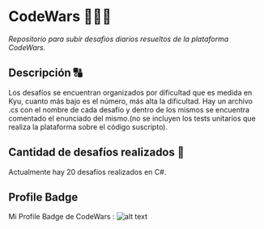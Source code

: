 # CodeWars 🔴👩‍💻
_Repositorio para subir desafios diarios resueltos de la plataforma CodeWars._

## Descripción 🔠
Los desafíos se encuentran organizados por dificultad que es medida en Kyu, cuanto más bajo es el número, más alta la dificultad. Hay un archivo .cs con el nombre de cada desafío y dentro de los mismos se encuentra comentado el enunciado del mismo.(no se incluyen los tests unitarios que realiza la plataforma sobre el código suscripto).

## Cantidad de desafíos realizados 💪
Actualmente hay 20 desafíos realizados en C#.

## Profile Badge
Mi Profile Badge de CodeWars : ![alt text](https://www.codewars.com/users/LBiglieri/badges/small)
